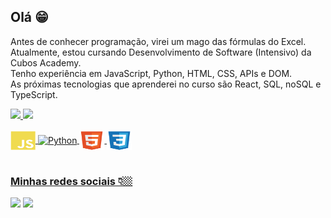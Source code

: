 ## Olá 😁
Antes de conhecer programação, virei um mago das fórmulas do Excel.<br>
Atualmente, estou cursando Desenvolvimento de Software (Intensivo) da Cubos Academy.<br>
Tenho experiência em JavaScript, Python, HTML, CSS, APIs e DOM.<br>
As próximas tecnologias que aprenderei no curso são React, SQL, noSQL e TypeScript.

 <div>
   <a href="https://github.com/thiago-granja">
   <img height="180em" src="https://github-readme-stats.vercel.app/api?username=thiago-granja&show_icons=true&theme=tokyonight&include_all_commits=true&count_private=true"/>
   <img height="180em" src="https://github-readme-stats.vercel.app/api/top-langs/?username=thiago-granja&layout=compact&langs_count=6&theme=omni"/>

</div>
<div style="display: inline_block"><br>
  <img align="center" alt="Js" height="30" width="40" src="https://raw.githubusercontent.com/devicons/devicon/master/icons/javascript/javascript-plain.svg">
  <img align="center" alt="Python" height="30" width="40" src="https://cdn.jsdelivr.net/gh/devicons/devicon/icons/python/python-original.svg"/>
  <img align="center" alt="HTML" height="30" width="40" src="https://raw.githubusercontent.com/devicons/devicon/master/icons/html5/html5-original.svg">
  <img align="center" alt="CSS" height="30" width="40" src="https://raw.githubusercontent.com/devicons/devicon/master/icons/css3/css3-original.svg">

          
</div>
 
 <br>
 
  ### Minhas redes sociais 👇🏼
 
<div> 
  <a href="https://instagram.com/thiagoaagranja" target="_blank"><img src="https://img.shields.io/badge/-Instagram-%23E4405F?style=for-the-badge&logo=instagram&logoColor=white" target="_blank"></a>
  <a href="https://www.linkedin.com/in/thiagoaagranja" target="_blank"><img src="https://img.shields.io/badge/-LinkedIn-%230077B5?style=for-the-badge&logo=linkedin&logoColor=white" target="_blank"></a>

</div>

